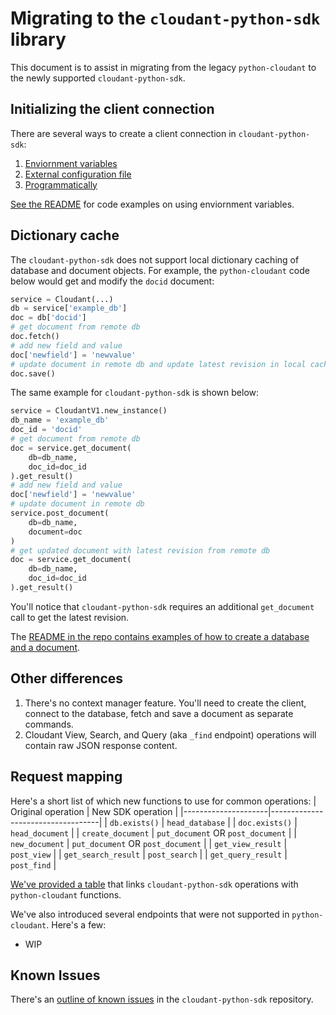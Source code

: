 # Migrating to the `cloudant-python-sdk` library 
This document is to assist in migrating from the legacy `python-cloudant` to the newly supported `cloudant-python-sdk`.

## Initializing the client connection
There are several ways to create a client connection in `cloudant-python-sdk`:
1. [Enviornment variables](https://github.com/IBM/cloudant-python-sdk#authenticate-with-environment-variables)
2. [External configuration file](https://github.com/IBM/cloudant-python-sdk#authenticate-with-external-configuration)
3. [Programmatically](https://github.com/IBM/cloudant-python-sdk#authenticate-programmatically)

[See the README](https://github.com/IBM/cloudant-python-sdk#1-retrieve-information-from-an-existing-database) for code examples on using enviornment variables.

## Dictionary cache
The `cloudant-python-sdk` does not support local dictionary caching of database and document objects.
For example, the `python-cloudant` code below would get and modify the `docid` document:
```python
service = Cloudant(...)
db = service['example_db']
doc = db['docid']
# get document from remote db
doc.fetch()
# add new field and value
doc['newfield'] = 'newvalue'
# update document in remote db and update latest revision in local cache
doc.save()
```
The same example for `cloudant-python-sdk` is shown below:
```python
service = CloudantV1.new_instance()
db_name = 'example_db'
doc_id = 'docid'
# get document from remote db
doc = service.get_document(
    db=db_name,
    doc_id=doc_id
).get_result()
# add new field and value
doc['newfield'] = 'newvalue'
# update document in remote db
service.post_document(
    db=db_name,
    document=doc
)
# get updated document with latest revision from remote db
doc = service.get_document(
    db=db_name,
    doc_id=doc_id
).get_result()
```
You'll notice that `cloudant-python-sdk` requires an additional `get_document` call to get the latest revision.

The [README in the repo contains examples of how to create a database and a document](https://github.com/IBM/cloudant-python-sdk#2-create-your-own-database-and-add-a-document).

## Other differences
1. There's no context manager feature.  You'll need to create the client, connect to the database, fetch and save
a document as separate commands.
1. Cloudant View, Search, and Query (aka `_find` endpoint) operations will contain raw JSON response content.  

## Request mapping
Here's a short list of which new functions to use for common operations:
| Original operation  | New SDK operation                 |
|---------------------|-----------------------------------|
| `db.exists()`       | `head_database`                   |
| `doc.exists()`      | `head_document`                   |
| `create_document`   | `put_document` OR `post_document` |
| `new_document`      | `put_document` OR `post_document` |
| `get_view_result`   | `post_view`                       |
| `get_search_result` | `post_search`                     |
| `get_query_result`  | `post_find`                       |

[We've provided a table]() that links `cloudant-python-sdk` operations with `python-cloudant` functions.

We've also introduced several endpoints that were not supported in `python-cloudant`.  Here's a few:
- WIP

## Known Issues
There's an [outline of known issues](https://github.com/IBM/cloudant-python-sdk/blob/master/KNOWN_ISSUES.md) in the `cloudant-python-sdk` repository.
